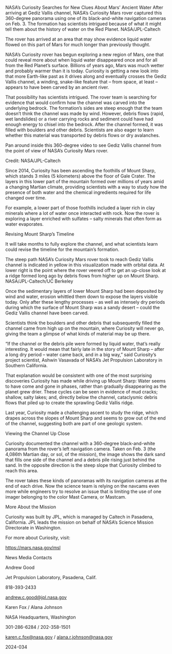 NASA’s Curiosity Searches for New Clues About Mars’ Ancient Water 
 After arriving at Gediz Vallis channel, NASA’s Curiosity Mars rover captured this 360-degree panorama using one of its black-and-white navigation cameras on Feb. 3. The formation has scientists intrigued because of what it might tell them about the history of water on the Red Planet. NASA/JPL-Caltech

The rover has arrived at an area that may show evidence liquid water flowed on this part of Mars for much longer than previously thought.

NASA’s Curiosity rover has begun exploring a new region of Mars, one that could reveal more about when liquid water disappeared once and for all from the Red Planet’s surface. Billions of years ago, Mars was much wetter and probably warmer than it is today. Curiosity is getting a new look into that more Earth-like past as it drives along and eventually crosses the Gediz Vallis channel, a winding, snake-like feature that – from space, at least – appears to have been carved by an ancient river.

That possibility has scientists intrigued. The rover team is searching for evidence that would confirm how the channel was carved into the underlying bedrock. The formation’s sides are steep enough that the team doesn’t think the channel was made by wind. However, debris flows (rapid, wet landslides) or a river carrying rocks and sediment could have had enough energy to chisel into the bedrock. After the channel formed, it was filled with boulders and other debris. Scientists are also eager to learn whether this material was transported by debris flows or dry avalanches.

Pan around inside this 360-degree video to see Gediz Vallis channel from the point of view of NASA’s Curiosity Mars rover.

Credit: NASA/JPL-Caltech

Since 2014, Curiosity has been ascending the foothills of Mount Sharp, which stands 3 miles (5 kilometers) above the floor of Gale Crater. The layers in this lower part of the mountain formed over millions of years amid a changing Martian climate, providing scientists with a way to study how the presence of both water and the chemical ingredients required for life changed over time.

For example, a lower part of those foothills included a layer rich in clay minerals where a lot of water once interacted with rock. Now the rover is exploring a layer enriched with sulfates – salty minerals that often form as water evaporates.

Revising Mount Sharp’s Timeline

It will take months to fully explore the channel, and what scientists learn could revise the timeline for the mountain’s formation.

The steep path NASA’s Curiosity Mars rover took to reach Gediz Vallis channel is indicated in yellow in this visualization made with orbital data. At lower right is the point where the rover veered off to get an up-close look at a ridge formed long ago by debris flows from higher up on Mount Sharp. NASA/JPL-Caltech/UC Berkeley

Once the sedimentary layers of lower Mount Sharp had been deposited by wind and water, erosion whittled them down to expose the layers visible today. Only after these lengthy processes – as well as intensely dry periods during which the surface of Mount Sharp was a sandy desert – could the Gediz Vallis channel have been carved.

Scientists think the boulders and other debris that subsequently filled the channel came from high up on the mountain, where Curiosity will never go, giving the team a glimpse of what kinds of material may be up there.

“If the channel or the debris pile were formed by liquid water, that’s really interesting. It would mean that fairly late in the story of Mount Sharp – after a long dry period – water came back, and in a big way,” said Curiosity’s project scientist, Ashwin Vasavada of NASA’s Jet Propulsion Laboratory in Southern California.

That explanation would be consistent with one of the most surprising discoveries Curiosity has made while driving up Mount Sharp: Water seems to have come and gone in phases, rather than gradually disappearing as the planet grew drier. These cycles can be seen in evidence of mud cracks; shallow, salty lakes; and, directly below the channel, cataclysmic debris flows that piled up to create the sprawling Gediz Vallis ridge.

Last year, Curiosity made a challenging ascent to study the ridge, which drapes across the slopes of Mount Sharp and seems to grow out of the end of the channel, suggesting both are part of one geologic system.

Viewing the Channel Up Close

Curiosity documented the channel with a 360-degree black-and-white panorama from the rover’s left navigation camera. Taken on Feb. 3 (the 4,086th Martian day, or sol, of the mission), the image shows the dark sand that fills one side of the channel and a debris pile rising just behind the sand. In the opposite direction is the steep slope that Curiosity climbed to reach this area.

The rover takes these kinds of panoramas with its navigation cameras at the end of each drive. Now the science team is relying on the navcams even more while engineers try to resolve an issue that is limiting the use of one imager belonging to the color Mast Camera, or Mastcam.

More About the Mission

Curiosity was built by JPL, which is managed by Caltech in Pasadena, California. JPL leads the mission on behalf of NASA’s Science Mission Directorate in Washington.

For more about Curiosity, visit:

https://mars.nasa.gov/msl

News Media Contacts

Andrew Good

Jet Propulsion Laboratory, Pasadena, Calif.

818-393-2433

andrew.c.good@jpl.nasa.gov

Karen Fox / Alana Johnson

NASA Headquarters, Washington

301-286-6284 / 202-358-1501

karen.c.fox@nasa.gov / alana.r.johnson@nasa.gov

2024-034